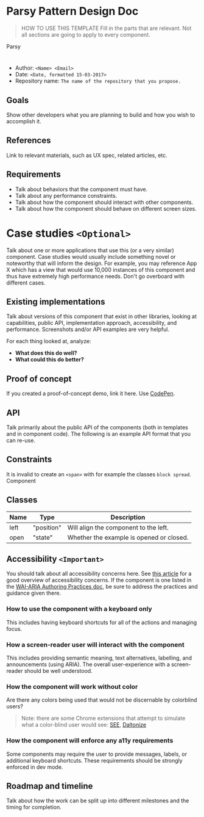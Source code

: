 # Parsy Pattern Design Doc

> HOW TO USE THIS TEMPLATE
> Fill in the parts that are relevant. Not all sections are going to apply to every component.

Parsy

# <Component Name>

* Author: `<Name> <Email>`
* Date: `<Date, formatted 15-03-2017>`
* Repository name: `The name of the repository that you propose.`

## Goals

Show other developers what you are planning to build and how you wish to accomplish it.

## References

Link to relevant materials, such as UX spec, related articles, etc.

## Requirements

- Talk about behaviors that the component must have.
- Talk about any performance constraints.
- Talk about how the component should interact with other components.
- Talk about how the component should behave on different screen sizes.

# Case studies `<Optional>`

Talk about one or more applications that use this (or a very similar) component. 
Case studies would usually include something novel or noteworthy that will inform 
the design. For example, you may reference App X which has a view that would use 
10,000 instances of this component and thus have extremely high performance needs.
Don't go overboard with different cases.

## Existing implementations

Talk about versions of this component that exist in other libraries, looking at 
capabilities, public API, implementation approach, accessibility, and performance.
Screenshots and/or API examples are very helpful. 

For each thing looked at, analyze:
- **What does this do well?**
- **What could this do better?**

## Proof of concept

If you created a proof-of-concept demo, link it here. Use [CodePen][codepen].

## API

Talk primarily about the public API of the components (both in templates and in 
component code). The following is an example API format that you can re-use.

## Constraints

It is invalid to create an `<span>` with for example the classes `block spread`.
Component

## Classes

Name | Type | Description
------|------|-------------
left | "position" | Will align the component to the left.
open | "state" | Whether the example is opened or closed.

## Accessibility `<Important>`

You should talk about all accessibility concerns here. See [this article] for a 
good overview of accessibility concerns.
If the component is one listed in the [WAI-ARIA Authoring Practices doc], be sure 
to address the practices and guidance given there.

### How to use the component with a keyboard only

This includes having keyboard shortcuts for all of the actions and managing focus.

### How a screen-reader user will interact with the component

This includes providing semantic meaning, text alternatives, labelling, and 
announcements (using ARIA). The overall user-experience with a
screen-reader should be well understood.

### How the component will work without color

Are there any colors being used that would not be discernable by colorblind users?
> Note: there are some Chrome extensions that attempt to simulate what a color-blind
> user would see: [SEE], [Daltonize]

### How the component will enforce any a11y requirements

Some components may require the user to provide messages, labels, or additional 
keyboard shortcuts. These requirements should be strongly enforced in dev mode.

## Roadmap and timeline

Talk about how the work can be split up into different milestones and the timing for
completion.

[this article]: https://www.polymer-project.org/0.5/articles/accessible-web-components.html
[Daltonize]: https://chrome.google.com/webstore/detail/chrome-daltonize/efeladnkafmoofnbagdbfaieabmejfcf
[SEE]: https://chrome.google.com/webstore/detail/see/dkihcccbkkakkbpikjmpnbamkgbjfdcn
[WAI-ARIA Authoring Practices doc]: https://www.polymer-project.org/0.5/articles/accessible-web-components.html
[codepen]: https://codepen.io
